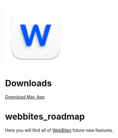 <img src="https://github.com/elrumo/macOS_Big_Sur_icons_replacements/raw/master/icons/png/WebBites.png" width="200">

# Downloads
[Download Mac App](https://github.com/elrumo/WebBites_public/releases/download/0.6/WebBites-0.0.1-mac.zip)

# webbites_roadmap
Here you will find all of [WebBites](https://webbites.io) future new features.
